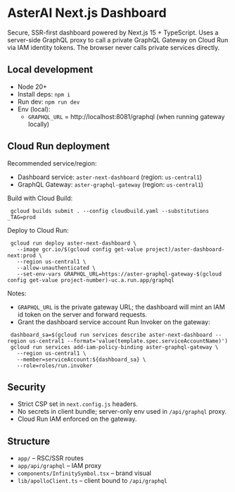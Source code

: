 # AsterAI Next.js Dashboard

Secure, SSR-first dashboard powered by Next.js 15 + TypeScript. Uses a server-side GraphQL proxy to call a private GraphQL Gateway on Cloud Run via IAM identity tokens. The browser never calls private services directly.

## Local development

- Node 20+
- Install deps: `npm i`
- Run dev: `npm run dev`
- Env (local):
  - `GRAPHQL_URL` = http://localhost:8081/graphql (when running gateway locally)

## Cloud Run deployment

Recommended service/region:
- Dashboard service: `aster-next-dashboard` (region: `us-central1`)
- GraphQL Gateway: `aster-graphql-gateway` (region: `us-central1`)

Build with Cloud Build:
```
 gcloud builds submit . --config cloudbuild.yaml --substitutions _TAG=prod
```

Deploy to Cloud Run:
```
 gcloud run deploy aster-next-dashboard \
   --image gcr.io/$(gcloud config get-value project)/aster-dashboard-next:prod \
   --region us-central1 \
   --allow-unauthenticated \
   --set-env-vars GRAPHQL_URL=https://aster-graphql-gateway-$(gcloud config get-value project-number)-uc.a.run.app/graphql
```

Notes:
- `GRAPHQL_URL` is the private gateway URL; the dashboard will mint an IAM id token on the server and forward requests.
- Grant the dashboard service account Run Invoker on the gateway:
```
 dashboard_sa=$(gcloud run services describe aster-next-dashboard --region us-central1 --format='value(template.spec.serviceAccountName)')
 gcloud run services add-iam-policy-binding aster-graphql-gateway \
   --region us-central1 \
   --member=serviceAccount:${dashboard_sa} \
   --role=roles/run.invoker
```

## Security
- Strict CSP set in `next.config.js` headers.
- No secrets in client bundle; server-only env used in `/api/graphql` proxy.
- Cloud Run IAM enforced on the gateway.

## Structure
- `app/` – RSC/SSR routes
- `app/api/graphql` – IAM proxy
- `components/InfinitySymbol.tsx` – brand visual
- `lib/apolloClient.ts` – client bound to `/api/graphql`
